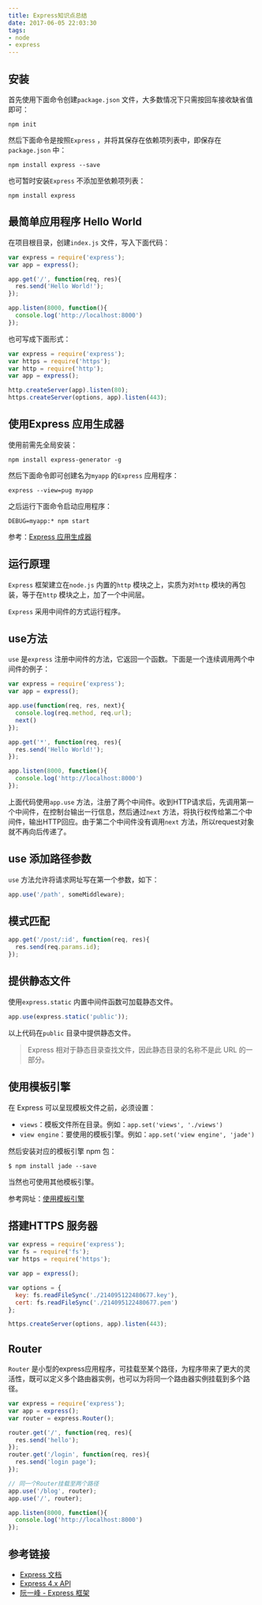 ```yaml
---
title: Express知识点总结
date: 2017-06-05 22:03:30
tags:
- node
- express
---
```


## 安装

首先使用下面命令创建`package.json` 文件，大多数情况下只需按回车接收缺省值即可：

```
npm init
```
然后下面命令是按照`Express` ，并将其保存在依赖项列表中，即保存在`package.json` 中：

```
npm install express --save
```

也可暂时安装`Express` 不添加至依赖项列表：

```
npm install express
```

## 最简单应用程序 Hello World

在项目根目录，创建`index.js` 文件，写入下面代码：

```javascript
var express = require('express');
var app = express();

app.get('/', function(req, res){
  res.send('Hello World!');
});

app.listen(8000, function(){
  console.log('http://localhost:8000')
});
```

<!-- more -->

也可写成下面形式：

```javascript
var express = require('express');
var https = require('https');
var http = require('http');
var app = express();

http.createServer(app).listen(80);
https.createServer(options, app).listen(443);
```

## 使用Express 应用生成器

使用前需先全局安装：

```
npm install express-generator -g
```

然后下面命令即可创建名为`myapp` 的`Express` 应用程序：

```
express --view=pug myapp
```

之后运行下面命令启动应用程序：

```
DEBUG=myapp:* npm start
```

参考：[Express 应用生成器](http://expressjs.com/zh-cn/starter/generator.html)

## 运行原理

`Express` 框架建立在`node.js` 内置的`http` 模块之上，实质为对`http` 模块的再包装，等于在`http` 模块之上，加了一个中间层。

`Express` 采用中间件的方式运行程序。

## use方法

`use` 是`express` 注册中间件的方法，它返回一个函数。下面是一个连续调用两个中间件的例子：

```javascript
var express = require('express');
var app = express();

app.use(function(req, res, next){
  console.log(req.method, req.url);
  next()
});

app.get('*', function(req, res){
  res.send('Hello World!');
});

app.listen(8000, function(){
  console.log('http://localhost:8000')
});
```

上面代码使用`app.use` 方法，注册了两个中间件。收到HTTP请求后，先调用第一个中间件，在控制台输出一行信息，然后通过`next` 方法，将执行权传给第二个中间件，输出HTTP回应。由于第二个中间件没有调用`next` 方法，所以request对象就不再向后传递了。

## use 添加路径参数

`use` 方法允许将请求网址写在第一个参数，如下：

```javascript
app.use('/path', someMiddleware);
```

## 模式匹配

```javascript
app.get('/post/:id', function(req, res){
  res.send(req.params.id);
});
```

## 提供静态文件

使用`express.static` 内置中间件函数可加载静态文件。

```javascript
app.use(express.static('public'));
```

以上代码在`public` 目录中提供静态文件。

> Express 相对于静态目录查找文件，因此静态目录的名称不是此 URL 的一部分。

## 使用模板引擎

在 Express 可以呈现模板文件之前，必须设置：

- `views`：模板文件所在目录。例如：`app.set('views', './views')`
- `view engine`：要使用的模板引擎。例如：`app.set('view engine', 'jade')`

然后安装对应的模板引擎 npm 包：

```
$ npm install jade --save
```

当然也可使用其他模板引擎。

参考网址：[使用模板引擎](http://expressjs.com/zh-cn/guide/using-template-engines.html)

## 搭建HTTPS 服务器

```javascript
var express = require('express');
var fs = require('fs');
var https = require('https');

var app = express();

var options = {
  key: fs.readFileSync('./214095122480677.key'),
  cert: fs.readFileSync('./214095122480677.pem')
};

https.createServer(options, app).listen(443);
```

## Router

`Router` 是小型的express应用程序，可挂载至某个路径，为程序带来了更大的灵活性，既可以定义多个路由器实例，也可以为将同一个路由器实例挂载到多个路径。

```javascript
var express = require('express');
var app = express();
var router = express.Router();

router.get('/', function(req, res){
  res.send('hello');
});
router.get('/login', function(req, res){
  res.send('login page');
});

// 同一个Router挂载至两个路径
app.use('/blog', router);
app.use('/', router);

app.listen(8000, function(){
  console.log('http://localhost:8000')
});
```

## 参考链接

- [Express 文档](http://expressjs.com/zh-cn/)
- [Express 4.x API](http://expressjs.com/zh-cn/4x/api.html)
- [阮一峰 - Express 框架](http://javascript.ruanyifeng.com/nodejs/express.html)